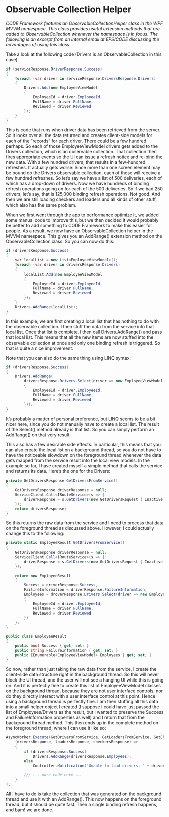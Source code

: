 ﻿# Observable Collection Helper

_CODE Framework features an ObservableCollectionHelper class in the WPF MVVM namespace. This class provides useful extension methods that are added to ObservableCollection<T> whenever the namespace is in focus. The following is an excerpt from an internal email at EPS/CODE discussing the advantages of using this class:_

Take a look at the following code (Drivers is an ObservableCollection<EmployeeViewModel> in this case):

```cs
if (serviceResponse.DriverResponse.Success)
{
    foreach (var driver in serviceResponse.DriversResponse.Drivers)
    {
        Drivers.Add(new EmployeeViewModel
        {
            EmployeeId = driver.EmployeeId,
            FullName = driver.FullName,
            Reviewed = driver.Reviewed
        });
    }
}
```

This is code that runs when driver data has been retrieved from the server. So it looks over all the data returned and creates client-side models for each of the “records” for each driver. There could be a few hundred perhaps. So each of those EmployeeViewModel drivers gets added to the Drivers collection, which is an observable collection. That collection then fires appropriate events so the UI can issue a refresh notice and re-bind the new data. With a few hundred drivers, that results in a few-hundred refreshes. It actually gets worse: Since more than one screen element may be bound do the Drivers observable collection, each of those will receive a few hundred refreshes. So let’s say we have a list of 500 deliveries, each of which has a drop-down of drivers. Now we have hundreds of binding refresh operations going on for each of the 500 deliveries. So if we had 250 drivers, let’s say, that is 125,000 binding refresh operations. Not good. And then we are still loading checkers and loaders and all kinds of other stuff, which also has the same problem.

When we first went through the app to performance optimize it, we added some manual code to improve this, but we then decided it would probably be better to add something to CODE Framework to make this easier for people. As a result, we now have an ObservableCollection helper in the MVVM namespace. This gives you an AddRange() extension method on the ObservableCollection<T> class. So you can now do this:

```cs
if (driversResponse.Success)
{
    var localList = new List<EmployeeViewModel>();
    foreach (var driver in driversResponse.Drivers)
    {
        localList.Add(new EmployeeViewModel 
        {
            EmployeeId = driver.EmployeeId,
            FullName = driver.FullName,
            Reviewed = driver.Reviewed
        });
    }
    Drivers.AddRange(localList);
}
```

In this example, we are first creating a local list that has nothing to do with the observable collection. I then stuff the data from the service into that local list. Once that list is complete, I then call Drivers.AddRange() and pass that local list. This means that all the new items are now stuffed into the observable collection at once and only one binding refresh is triggered. So that is quite a nice improvement.

Note that you can also do the same thing using LINQ syntax:

```cs
if (driversResponse.Success)
{
    Drivers.AddRange(
        driversResponse.Drivers.Select(driver => new EmployeeViewModel
        {
            EmployeeId = driver.EmployeeId,
            FullName = driver.FullName,
            Reviewed = driver.Reviewed
        }));
}
```

It’s probably a matter of personal preference, but LINQ seems to be a bit nicer here, since you do not manually have to create a local list. The result of the Select() method already is that list. So you can simply perform an AddRange() on that very result.

This also has a few desirable side effects. In particular, this means that you can also create the local list on a background thread, so you do not have to have the noticeable slowdown on the foreground thread whenever the data gets mapped from the service result into the local view models. In the example so far, I have created myself a simple method that calls the service and returns its data. Here’s the one for the Drivers:

```cs
private GetDriversResponse GetDriversFromService()
{
    GetDriversResponse driverResponse = null;
    ServiceClient.Call<IRouteService>(s => {
        driverResponse = s.GetDrivers(new GetDriversRequest { Inactive = false });
    });
    return driversResponse;
}
```

So this returns the raw data from the service and I need to process that data on the foreground thread as discussed above. However, I could actually change this to the following:

```cs
private static EmployeeResult GetDriversFromService()
{
    GetDriversResponse driverResponse = null;
    ServiceClient.Call<IRouteService>(s => {
        driverResponse = s.GetDrivers(new GetDriversRequest { Inactive = false });
    });
    
    return new EmployeeResult
    {
        Success = driverResponse.Success,
        FailireInformation = driverResponse.FailureInformation,
        Employees = droverResponse.Drivers.Select(driver => new EmployeeViewModel
        {
            EmployeeId = driver.EmployeeId,
            FullName = driver.FullName,
            Reviewed = driver.Reviewed
        })
    };
}

public class EmployeeResult
{
    public bool Success { get; set; }
    public string FailureInformation { get; set; }
    public IEnumerable<EmployeeViewModel> Employees { get; set; }
}
```

So now, rather than just taking the raw data from the service, I create the client-side data structure right in the background thread. So this will never block the UI thread, and the user will not see a hanging UI while this is going on. And it is perfectly fine to create this list of EmployeeViewModel classes on the background thread, because they are not user interface controls, nor do they directly interact with a user interface control at this point. Hence using a background thread is perfectly fine. I am then stuffing all this data into a small helper object I created (I suppose I could have just passed the list of Employees/Drivers as the result, but I wanted to preserve the Success and FailureInformation properties as well) and I return that from the background thread method. This then ends up in the complete method on the foreground thread, where I can use it like so:

```cs
AsyncWorker.Execute(GetDriversFromService, GetLoadersFromService, GetCheckersFromService, 
    (driversResponse, loadersResponse, checkersResponse) =>
    {
        if (driversResponse.Success)
            Drivers.AddRange(driversResponse.Employees);
        else
            Controller.Notification("Unable to load drivers: " + driversResponse.FailureInformation);
            
        /// ... more code here ...
    }
);
```

All I have to do is take the collection that was generated on the background thread and use it with an AddRange(). This now happens on the foreground thread, but it should be quite fast. Then a single binding refresh happens, and bam! we are done.